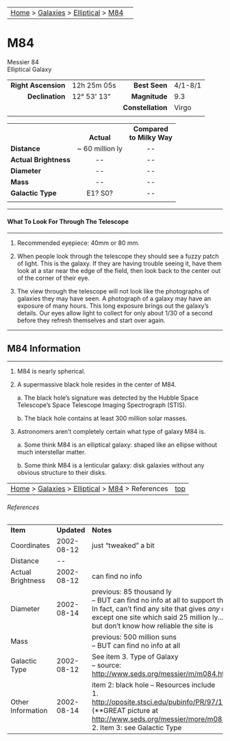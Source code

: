 <script src="../../js/whatsup.js"></script>
<script type="text/javascript">
	var objectName ="M84"
	var objectDesc ="Elliptical Galaxy<br/>in the Constellation<br/>Virgo"
	var objectImage="m84.jpg"
</script>

|    |    |
|:---|---:|
|[Home](/notes/#object-notes) > [Galaxies](/notes/#galaxies) > [Elliptical](../!elliptical-galaxy-info) > [M84](#m84)| <div id=whatsup></div> |

# M84

Messier 84<br/>
Elliptical Galaxy

|   |   |   |   |
|--:|:--|--:|:--|
|**Right Ascension**|12h 25m 05s|**Best Seen**|4/1-8/1|
|**Declination**|12&deg; 53' 13"	|**Magnitude**|9.3|
|   |   |**Constellation**|Virgo|
|   |   |   |   |

|  |  |  |
|---|:--:|:--:|
|  |<br/>**Actual**|**Compared<br/>to Milky Way**|
|**Distance**|~ 60 million ly|--|
|**Actual Brightness**|--|--|
|**Diameter**|--|--|
|**Mass**|--|--|
|**Galactic Type**|E1? S0?|--|
|  |  |  |

---

#### What To Look For Through The Telescope

---

1.	Recommended eyepiece: 40mm or 80 mm.

2.	When people look through the telescope they should see a fuzzy patch of light.  This is the galaxy.  If they are having trouble seeing it, have them look at a star near the edge of the field, then look back to the center out of the corner of their eye.

3.	The view through the telescope will not look like the photographs of galaxies they may have seen.  A photograph of a galaxy may have an exposure of many hours.  This long exposure brings out the galaxy’s details.  Our eyes allow light to collect for only about 1/30 of a second before they refresh themselves and start over again.

---

## M84 Information

---

1.	M84 is nearly spherical.

2.	A supermassive black hole resides in the center of M84.

    a.	The black hole’s signature was detected by the Hubble Space Telescope’s Space Telescope Imaging Spectrograph (STIS).

    b.	The black hole contains at least 300 million solar masses.

3.	Astronomers aren’t completely certain what type of galaxy M84 is.

    a.	Some think M84 is an elliptical galaxy: shaped like an ellipse without much  interstellar matter.

    b.	Some think M84 is a lenticular galaxy: disk galaxies without any obvious structure to their disks.

|    |    |
|:---|---:|
|[Home](/notes/#object-notes) > [Galaxies](/notes/#galaxies) > [Elliptical](../!elliptical-galaxy-info) > [M84](#m84) > References|[top](#m84)|

###### References

|   |   |   |
|---|---|---|
|**Item**|**Updated**|**Notes**|
|Coordinates|2002-08-12|just “tweaked” a bit|
|Distance|--|   |
|Actual Brightness|2002-08-12|can find no info|
|Diameter|2002-08-14|previous: 85 thousand ly<br/>– BUT can find no info at all to support this. <br/>In fact, can’t find any site that gives *any* diameter,<br/>except one site which said 25 million ly...<br/>but don’t know how reliable the site is|
|Mass|  |previous: 500 million suns <br/>– BUT can find no info at all|
|Galactic Type|2002-08-12|See item 3. Type of Galaxy <br/>– source: <http://www.seds.org/messier/m/m084.html>|
|Other Information|2002-08-14|item 2: black hole – Resources include<br/>1.  <http://oposite.stsci.edu/pubinfo/PR/97/12/PR.html><br/>(**GREAT picture at <http://www.seds.org/messier/more/m084_hst.html>)<br/>2.  Item 3: see Galactic Type|
